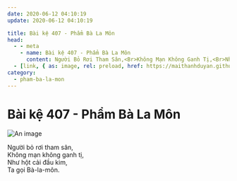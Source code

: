 ```yaml
---
date: 2020-06-12 04:10:19
update: 2020-06-12 04:10:19

title: Bài kệ 407 - Phẩm Bà La Môn
head:
  - - meta
    - name: Bài kệ 407 - Phẩm Bà La Môn
      content: Người Bỏ Rơi Tham Sân,<Br>Không Mạn Không Ganh Tị,<Br>Như Hột Cải Đầu Kim,<Br>Ta Gọi Bà-La-Môn.<Br>
  - [link, { as: image, rel: preload, href: https://maithanhduyan.github.io/kinh-phap-cu/img/pham-ba-la-mon/pham-ba-la-mon-407.jpg }]
category:
  - pham-ba-la-mon
---
```


# Bài kệ 407 - Phẩm Bà La Môn

![An image](/img/pham-ba-la-mon/pham-ba-la-mon-407.jpg)

Người bỏ rơi tham sân,<br>Không mạn không ganh tị,<br>Như hột cải đầu kim,<br>Ta gọi Bà-la-môn.<br>
